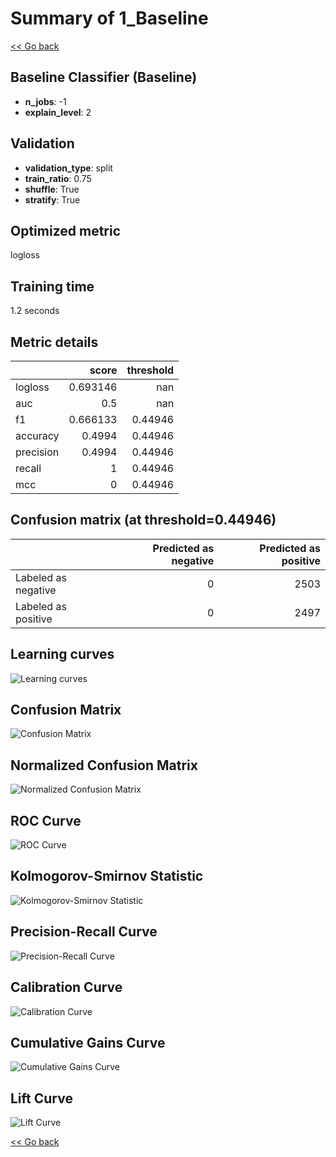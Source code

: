 # Summary of 1_Baseline

[<< Go back](../README.md)


## Baseline Classifier (Baseline)
- **n_jobs**: -1
- **explain_level**: 2

## Validation
 - **validation_type**: split
 - **train_ratio**: 0.75
 - **shuffle**: True
 - **stratify**: True

## Optimized metric
logloss

## Training time

1.2 seconds

## Metric details
|           |    score |   threshold |
|:----------|---------:|------------:|
| logloss   | 0.693146 |   nan       |
| auc       | 0.5      |   nan       |
| f1        | 0.666133 |     0.44946 |
| accuracy  | 0.4994   |     0.44946 |
| precision | 0.4994   |     0.44946 |
| recall    | 1        |     0.44946 |
| mcc       | 0        |     0.44946 |


## Confusion matrix (at threshold=0.44946)
|                     |   Predicted as negative |   Predicted as positive |
|:--------------------|------------------------:|------------------------:|
| Labeled as negative |                       0 |                    2503 |
| Labeled as positive |                       0 |                    2497 |

## Learning curves
![Learning curves](learning_curves.png)
## Confusion Matrix

![Confusion Matrix](confusion_matrix.png)


## Normalized Confusion Matrix

![Normalized Confusion Matrix](confusion_matrix_normalized.png)


## ROC Curve

![ROC Curve](roc_curve.png)


## Kolmogorov-Smirnov Statistic

![Kolmogorov-Smirnov Statistic](ks_statistic.png)


## Precision-Recall Curve

![Precision-Recall Curve](precision_recall_curve.png)


## Calibration Curve

![Calibration Curve](calibration_curve_curve.png)


## Cumulative Gains Curve

![Cumulative Gains Curve](cumulative_gains_curve.png)


## Lift Curve

![Lift Curve](lift_curve.png)



[<< Go back](../README.md)
